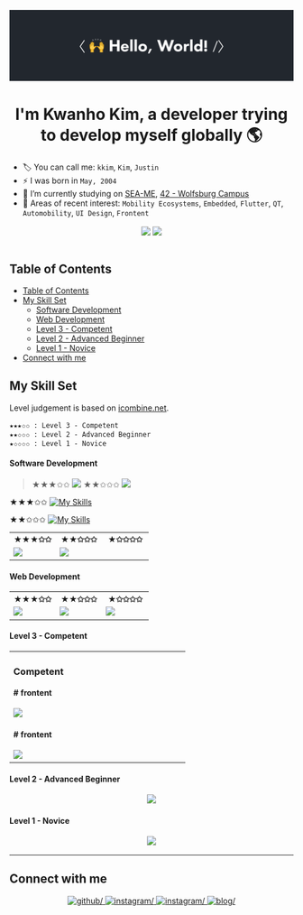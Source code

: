 ![hello_world](/asset/img/hello_world.gif)

<h1 align="center">I'm Kwanho Kim, a developer trying to develop myself globally 🌎</h1>  

- 🏷️ You can call me: `kkim`, `Kim`, `Justin`
- ⚡ I was born in `May, 2004`
- 🔭 I’m currently studying on [SEA-ME](https://github.com/SEA-ME), [42 - Wolfsburg Campus](https://github.com/42School)
- 🌱 Areas of recent interest: `Mobility Ecosystems`, `Embedded`, `Flutter`, `QT`, `Automobility`, `UI Design`, `Frontent`

<div align="center">
    <img src="https://github-readme-stats.vercel.app/api?username=KKWANH&show_icons=true&count_private=true&hide_border=true&show=reviews,discussions_started,discussions_answered,prs_merged,prs_merged_percentage&theme=dark" width="47%" align="center" />
    <img src="https://badge.mediaplus.ma/colorfulwaves/kkim?1337Badge=off&UM6P=off" width="51%" align="center">
</div>
<br />


## Table of Contents
- [Table of Contents](#table-of-contents)
- [My Skill Set](#my-skill-set)
    - [Software Development](#software-development)
    - [Web Development](#web-development)
    - [Level 3 - Competent](#level-3---competent)
    - [Level 2 - Advanced Beginner](#level-2---advanced-beginner)
    - [Level 1 - Novice](#level-1---novice)
- [Connect with me](#connect-with-me)

## My Skill Set
Level judgement is based on [icombine.net](https://icombine.net/knowledge-base/skill-levels).

```
★★★✩✩ : Level 3 - Competent
★★✩✩✩ : Level 2 - Advanced Beginner
★✩✩✩✩ : Level 1 - Novice
```


#### Software Development
> ★★★✩✩
> <img src="https://skillicons.dev/icons?i=c,cpp,python,qt" />
> ★★✩✩✩
> <img src="https://skillicons.dev/icons?i=java" />

★★★✩✩
[![My Skills](https://skillicons.dev/icons?i=c,cpp,python,qt)](https://skillicons.dev)

★★✩✩✩
[![My Skills](https://skillicons.dev/icons?i=java)](https://skillicons.dev)


<table width="100%">
    <tr width="100%">
        <th valign="top" width="33%">★★★✩✩</th>
        <th valign="top" width="33%">★★✩✩✩</th>
        <th valign="top" width="33%">★✩✩✩✩</th>
    </tr>
    <tr>
        <td valign="top" width="33%">
            <img
                width="100%"
                src="https://skillicons.dev/icons?i=c,cpp,python,qt&perline=2"
            />
        </td>
        <td valign="top" width="33%">
            <img src="https://skillicons.dev/icons?i=java"/>
        </td>
        <td valign="top" width="33%">
        </td>
    </tr>
</table>

#### Web Development
<table width="100%">
    <tr width="100%">
        <th valign="top" width="33%">★★★✩✩</th>
        <th valign="top" width="33%">★★✩✩✩</th>
        <th valign="top" width="33%">★✩✩✩✩</th>
    </tr>
    <tr>
        <td valign="top" width="33%">
            <img
                width="100%"
                src="https://skillicons.dev/icons?i=react,ts,ts,html,css&perline=2"
            />
        </td>
        <td valign="top" width="33%">
            <img
                width="100%"
                src="https://skillicons.dev/icons?i=django,nodejs&perline=2"
            />
        </td>
        <td valign="top" width="33%">
            <img
                width="100%"
                src="https://skillicons.dev/icons?i=nextjs,spring&perline="
            />
        </td>
    </tr>
</table>

#### Level 3 - Competent

<table width="100%"><tr>
    <td valign="top" width="33%">
        <h3>Competent</h3>
        <h4># frontent</h4>
        <img src="https://skillicons.dev/icons?i=react,typescript,javascript,html,css,figma,qt&perline=4" />
        <h4># frontent</h4>
        <img src="https://skillicons.dev/icons?i=c,cpp,python,git,docker,vim,vscode&perline=4" />
    </td>
    <td valign="top" width="33%">
    </td>
    <td valign="top" width="33%">
    </td>
</tr></table>

#### Level 2 - Advanced Beginner
<p align="center">
  <a href="https://skillicons.dev">
    <img src="https://skillicons.dev/icons?i=java,django,discord,nodejs,pytorch,raspberrypi,arduino" />
  </a>
</p>

#### Level 1 - Novice
<p align="center">
  <a href="https://skillicons.dev">
    <img src="https://skillicons.dev/icons?i=spring,mysql,unity,nextjs,r" />
  </a>
</p>

<hr />

## Connect with me  
<div align="center">
<a href="https://github.com/KKWANH" target="_blank">
<img src=https://img.shields.io/badge/github-%2324292e.svg?&style=for-the-badge&logo=github&logoColor=white alt=github/>
</a>
<a href="https://instagram.com/kwanho._kim" target="_blank">
<img src=https://img.shields.io/badge/instagram-%23000000.svg?&style=for-the-badge&logo=instagram&logoColor=white&color=rgb(214,41,118) alt=instagram/>
</a>
<a href="https://www.linkedin.com/in/kwanho-kim-327152232/" target="_blank">
<img src=https://img.shields.io/badge/linkedin-%23000000.svg?&style=for-the-badge&logo=linkedin&logoColor=white&color=blue alt=instagram/>
</a>  
<a href="https://www.kkim.info" target="_blank">
<img src=https://img.shields.io/badge/kkim.info-%23000000.svg?logo=none&style=for-the-badge&logo=instagram&logoColor=white alt=blog/>
</a>  
</div>